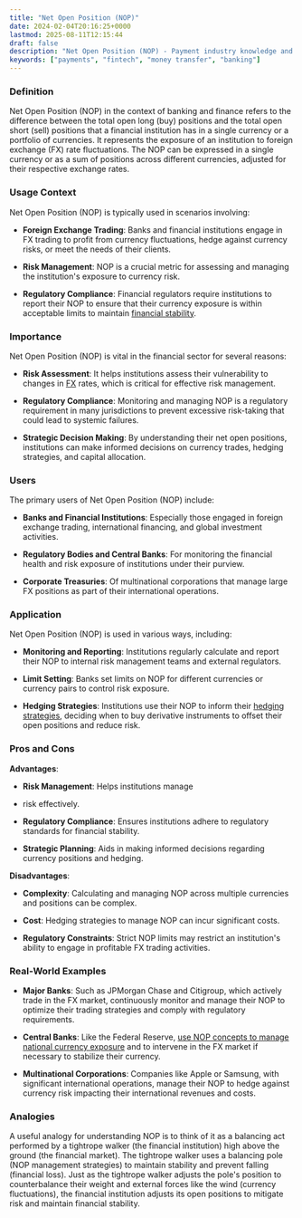 ```yaml
---
title: "Net Open Position (NOP)"
date: 2024-02-04T20:16:25+0000
lastmod: 2025-08-11T12:15:44
draft: false
description: "Net Open Position (NOP) - Payment industry knowledge and insights"
keywords: ["payments", "fintech", "money transfer", "banking"]
---
```


### Definition

Net Open Position (NOP) in the context of banking and finance refers to the difference between the total open long (buy) positions and the total open short (sell) positions that a financial institution has in a single currency or a portfolio of currencies. It represents the exposure of an institution to foreign exchange (FX) rate fluctuations. The NOP can be expressed in a single currency or as a sum of positions across different currencies, adjusted for their respective exchange rates.

### Usage Context

Net Open Position (NOP) is typically used in scenarios involving:

- **Foreign Exchange Trading**: Banks and financial institutions engage in FX trading to profit from currency fluctuations, hedge against currency risks, or meet the needs of their clients.

- **Risk Management**: NOP is a crucial metric for assessing and managing the institution's exposure to currency risk.

- **Regulatory Compliance**: Financial regulators require institutions to report their NOP to ensure that their currency exposure is within acceptable limits to maintain [financial stability](https://faisalkhanllc.xyz/resources/payments-wiki/f/financial-stability/).

### Importance

Net Open Position (NOP) is vital in the financial sector for several reasons:

- **Risk Assessment**: It helps institutions assess their vulnerability to changes in [FX](https://faisalkhanllc.xyz/resources/payments-wiki/f/fx-foreign-exchange/) rates, which is critical for effective risk management.

- **Regulatory Compliance**: Monitoring and managing NOP is a regulatory requirement in many jurisdictions to prevent excessive risk-taking that could lead to systemic failures.

- **Strategic Decision Making**: By understanding their net open positions, institutions can make informed decisions on currency trades, hedging strategies, and capital allocation.

### Users

The primary users of Net Open Position (NOP) include:

- **Banks and Financial Institutions**: Especially those engaged in foreign exchange trading, international financing, and global investment activities.

- **Regulatory Bodies and Central Banks**: For monitoring the financial health and risk exposure of institutions under their purview.

- **Corporate Treasuries**: Of multinational corporations that manage large FX positions as part of their international operations.

### Application

Net Open Position (NOP) is used in various ways, including:

- **Monitoring and Reporting**: Institutions regularly calculate and report their NOP to internal risk management teams and external regulators.

- **Limit Setting**: Banks set limits on NOP for different currencies or currency pairs to control risk exposure.

- **Hedging Strategies**: Institutions use their NOP to inform their [hedging strategies](https://faisalkhanllc.xyz/resources/payments-wiki/h/hedge-fund/), deciding when to buy derivative instruments to offset their open positions and reduce risk.

### Pros and Cons

**Advantages**:

- **Risk Management**: Helps institutions manage 

-  risk effectively.

- **Regulatory Compliance**: Ensures institutions adhere to regulatory standards for financial stability.

- **Strategic Planning**: Aids in making informed decisions regarding currency positions and hedging.

**Disadvantages**:

- **Complexity**: Calculating and managing NOP across multiple currencies and positions can be complex.

- **Cost**: Hedging strategies to manage NOP can incur significant costs.

- **Regulatory Constraints**: Strict NOP limits may restrict an institution's ability to engage in profitable FX trading activities.

### Real-World Examples

- **Major Banks**: Such as JPMorgan Chase and Citigroup, which actively trade in the FX market, continuously monitor and manage their NOP to optimize their trading strategies and comply with regulatory requirements.

- **Central Banks**: Like the Federal Reserve, [use NOP concepts to manage national currency exposure](https://faisalkhanllc.xyz/resources/payments-wiki/c/central-banks/) and to intervene in the FX market if necessary to stabilize their currency.

- **Multinational Corporations**: Companies like Apple or Samsung, with significant international operations, manage their NOP to hedge against currency risk impacting their international revenues and costs.

### Analogies

A useful analogy for understanding NOP is to think of it as a balancing act performed by a tightrope walker (the financial institution) high above the ground (the financial market). The tightrope walker uses a balancing pole (NOP management strategies) to maintain stability and prevent falling (financial loss). Just as the tightrope walker adjusts the pole's position to counterbalance their weight and external forces like the wind (currency fluctuations), the financial institution adjusts its open positions to mitigate risk and maintain financial stability.